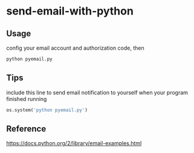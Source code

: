 # send-email-with-python

## Usage
config your email account and authorization code, then

```sh
python pyemail.py
```

## Tips
include this line to send email notification to yourself when your program finished running

```python
os.system('python pyemail.py')
```

## Reference
https://docs.python.org/2/library/email-examples.html
